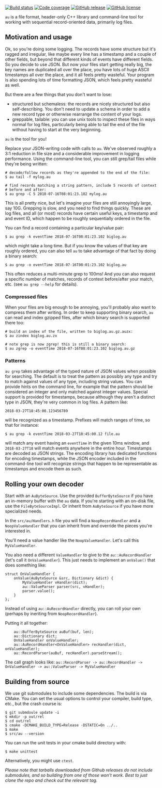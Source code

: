 [![Build status](https://github.com/hellige/au/actions/workflows/ci.yml/badge.svg)](https://github.com/hellige/au/actions?workflow=CI)
[![Code coverage](https://codecov.io/gh/hellige/au/branch/master/graph/badge.svg)](https://codecov.io/gh/hellige/au)
[![GitHub release](https://img.shields.io/github/v/release/hellige/au?include_prereleases&sort=semver)](https://github.com/hellige/au/releases)
[![GitHub license](https://img.shields.io/github/license/hellige/au)](https://github.com/hellige/au/blob/master/LICENSE)

`au` is a file format, header-only C++ library and command-line tool for
working with sequential record-oriented data, primarily log files.


## Motivation and usage

Ok, so you're doing some logging. The records have some structure but it's
ragged and irregular, like maybe every line has a timestamp and a couple of
other fields, but beyond that different kinds of events have different fields.
So you decide to use JSON. But now your files start getting really big, the key
names are duplicated all over the place, you have lots of huge ASCII timestamps
all over the place, and it all feels pretty wasteful. Your program is also
spending lots of time formatting JSON, which feels pretty wasteful as well.

But there are a few things that you don't want to lose:
 - structured but schemaless: the records are nicely structured but also
   self-describing. You don't need to update a schema in order to add a new
   record type or otherwise rearrange the content of your logs.
 - greppable, tailable: you can use unix tools to inspect these files in ways
   normal for log files, particularly being able to tail the end of the file
   without having to start at the very beginning.
   
`au` is the tool for you!

Replace your JSON-writing code with calls to `au`. We've observed roughly a 3:1
reduction in file size and a considerable improvement in logging performance.
Using the command-line tool, you can still grep/tail files while they're being
written:

    # decode/follow records as they're appended to the end of the file:
    $ au tail -f mylog.au

    # find records matching a string pattern, include 5 records of context
    # before and after:
    $ au grep -C 5 2018-07-16T08:01:23.102 mylog.au

This is all pretty nice, but let's imagine your files are still annoyingly
large, say 10G.  Grepping is slow, and you need to find things quickly. These
are log files, and all (or most) records have certain useful keys, a timestamp
and and event ID, which happen to be roughly sequentially ordered in the file.

You can find a record containing a particular key/value pair:

    $ au grep -k eventTime 2018-07-16T08:01:23.102 biglog.au
    
which might take a long time. But if you know the values of that key are
roughly ordered, you can also tell `au` to take advantage of that fact by doing
a binary search:

    $ au grep -o eventTime 2018-07-16T08:01:23.102 biglog.au
    
This often reduces a multi-minute grep to 100ms! And you can also request
a specific number of matches, records of context before/after your match, etc.
(see `au grep --help` for details).

### Compressed files

When your files are big enough to be annoying, you'll probably also want to
compress them after writing.  In order to keep supporting binary search, `au`
can read and index gzipped files, after which binary search is supported there
too:

    # build an index of the file, written to biglog.au.gz.auzx:
    $ au zindex biglog.au.zx

    # note grep is now zgrep! this is still a binary search:
    $ au zgrep -o eventTime 2018-07-16T08:01:23.102 biglog.au.gz

### Patterns

`au grep` takes advantage of the typed nature of JSON values when possible for
searching. The default is to treat the pattern as possibly any type and try to
match against values of any type, including string values. You can provide
hints on the command line, for example that the pattern should be considered an
integer and only matched against integer values. Special support is provided
for timestamps, because although they aren't a distinct type in JSON, they're
very common in log files. A pattern like:
    
    2018-03-27T18:45:00.123456789
    
will be recognized as a timestamp. Prefixes will match ranges of time, so that
for instance:

    $ au grep -k eventTime 2018-03-27T18:45:00.12 file.au
    
will match any event having an `eventTime` in the given 10ms window, and
`2018-03-27T18` will match events anywhere in the entire hour. Timestamps are
decoded as JSON strings. The encoding library has dedicated functions for
encoding timestamps, while the JSON encoder included in the command-line tool
will recognize strings that happen to be representable as timestamps and encode
them as such.

## Rolling your own decoder

Start with an `AuByteSource`. Use the provided `BufferByteSource` if you have an
in-memory buffer with the `au` data. If you're starting with an on-disk file,
use the `FileByteSourceImpl`. Or inherit from `AuByteSource` if you have more
specialized needs.

In the `src/au/Handlers.h` file you will find a `NoopRecordHandler` and a
`NoopValueHandler` that you can inherit from and override the pieces you're
interested in.

You'll need a value handler like the `NoopValueHandler`. Let's call this
`MyValueHandler`.

You also need a different `ValueHandler` to give to the `au::AuRecordHandler`
(let's call it `OnValueHandler`). This just needs to implement an `onValue()`
that does something like:
```
struct OnValueHandler {
    onValue(AuByteSource &src, Dictionary &dict) {
        MyValueHandler vHandler(dict);
        au::ValueParser parser(src, vHandler);
        parser.value();
    }
};
```

Instead of using `au::AuRecordHandler` directly, you can roll your own (perhaps
by ineriting from `NoopRecordHandler`).

Putting it all together:
```
    au::BufferByteSource auBuf(buf, len);
    au::Dictionary dict;
    OnValueHandler onValueHandler;
    au::AuRecordHandler<OnValueHandler> recHandler(dict, onValueHandler);
    au::RecordParser(auBuf, recHandler).parseStream();
```

The call graph looks like:
`au::RecordParser -> au::RecordHandler -> OnValueHandler -> au::ValueParser -> MyValueHandler`

## Building from source

We use git submodules to include some dependencies. The build is via CMake. You
can set the usual options to control your compiler, build type, etc., but the
crash course is:

    $ git submdoule update -i
    $ mkdir -p out/rel
    $ cd out/rel
    $ cmake -DCMAKE_BUILD_TYPE=Release -DSTATIC=On ../..
    $ make
    $ src/au --version

You can run the unit tests in your cmake build directory with:

    $ make unittest

Alternatively, you might use `ctest`.

_Please note that tarballs downloaded from Github releases do not include
submodules, and so building from one of those won't work. Best to just clone
the repo and check out the relevant tag._